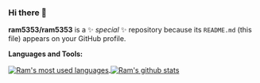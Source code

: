 ### Hi there 👋

**ram5353/ram5353** is a ✨ _special_ ✨ repository because its `README.md` (this file) appears on your GitHub profile.


**Languages and Tools:**  

<a href="https://github.com/ram5353">
  <img align="center" src="https://github-readme-stats.vercel.app/api/top-langs/?username=ram5353&theme=light&count_private=true&layout=compact" alt="Ram's most used languages" />
</a>
<a href="https://github.com/ram5353">
 <img align="center" src="https://github-readme-stats.vercel.app/api?username=ram5353&show_icons=true&theme=light&line_height=27&include_all_commits=true&count_private=true&hide=issues,prs,contribs" alt="Ram's github stats"/>
</a>
